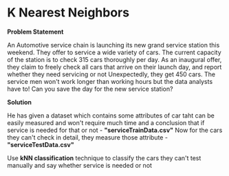 # K Nearest Neighbors




<b>Problem Statement</b>

An Automotive service chain is launching its new grand service station this weekend. 
They offer to service a wide variety of cars. 
The current capacity of the station is to check 315 cars thoroughly per day. 
As an inaugural offer, they claim to freely check
all cars that arrive on their launch day, and report whether they need servicing or not
Unexpectedly, they get 450 cars. The service men won't work longer than working hours but 
the data analysts have to! Can you save the day for the new service station?




<b>Solution</b>

He has given a dataset which contains some attributes of car taht can be easily measured 
and won't require much time and a conclusion that if service is needed for that or not - <b>"serviceTrainData.csv"</b>
Now for the cars they can't check in detail, they measure those attribute - <b>"serviceTestData.csv"</b>

Use <b>kNN classification</b> technique to classify the cars they can't test manually and say whether service
is needed or not
